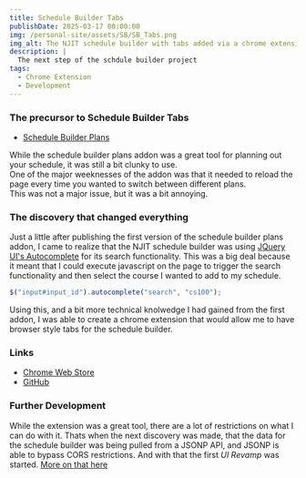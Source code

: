 ```yaml
---
title: Schedule Builder Tabs
publishDate: 2025-03-17 00:00:00
img: /personal-site/assets/SB/SB_Tabs.png
img_alt: The NJIT schedule builder with tabs added via a chrome extension
description: |
  The next step of the schdule builder project
tags:
  - Chrome Extension
  - Development
---
```


### The precursor to Schedule Builder Tabs

- [Schedule Builder Plans](./sb-plans)

While the schedule builder plans addon was a great tool for planning out your schedule, it was still a bit clunky to use.  
One of the major weeknesses of the addon was that it needed to reload the page every time you wanted to switch between different plans.  
This was not a major issue, but it was a bit annoying.

### The discovery that changed everything

Just a little after publishing the first version of the schedule builder plans addon, I came to realize that the NJIT schedule builder was using [JQuery UI's Autocomplete](https://jqueryui.com/autocomplete/) for its search functionality.
This was a big deal because it meant that I could execute javascript on the page to trigger the search functionality and then select the course I wanted to add to my schedule.

```javascript
$("input#input_id").autocomplete("search", "cs100");
```

Using this, and a bit more technical knolwedge I had gained from the first addon, I was able to create a chrome extension that would allow me to have browser style tabs for the schedule builder.

### Links

- [Chrome Web Store](https://chromewebstore.google.com/detail/njit-schedule-builder-tab/mdplpgejlnfcnmecoibmdbbdgpbdhfkh)
- [GitHub](https://github.com/bentzi-shuster/ScheduleBuilderTabs)

### Further Development

While the extension was a great tool, there are a lot of restrictions on what I can do with it.
Thats when the next discovery was made, that the data for the schedule builder was being pulled from a JSONP API, and JSONP is able to bypass CORS restrictions.
And with that the first _UI Revamp_ was started.
[More on that here](sb-1)
